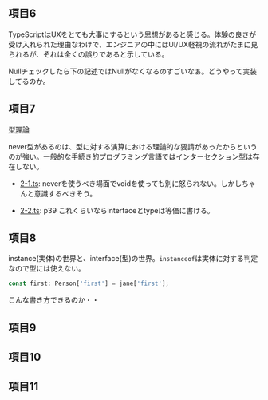 ## 項目6

TypeScriptはUXをとても大事にするという思想があると感じる。体験の良さが受け入れられた理由なわけで、エンジニアの中にはUI/UX軽視の流れがたまに見られるが、それは全くの誤りであると示している。

Nullチェックしたら下の記述ではNullがなくなるのすごいなぁ。どうやって実装してるのか。

## 項目7

[型理論](https://www.marulabo.net/docs/type-theory-talkie/)

never型があるのは、型に対する演算における理論的な要請があったからというのが強い。一般的な手続き的プログラミング言語ではインターセクション型は存在しない。

- [2-1.ts](./2-1.ts): neverを使うべき場面でvoidを使っても別に怒られない。しかしちゃんと意識するべきそう。

- [2-2.ts](./2-2.ts): p39 これくらいならinterfaceとtypeは等価に書ける。

## 項目8

instance(実体)の世界と、interface(型)の世界。`instanceof`は実体に対する判定なので型には使えない。

```TypeScript
const first: Person['first'] = jane['first'];
```

こんな書き方できるのか・・

## 項目9

## 項目10

## 項目11